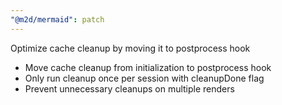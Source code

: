 ```yaml
---
"@m2d/mermaid": patch
---
```


Optimize cache cleanup by moving it to postprocess hook

- Move cache cleanup from initialization to postprocess hook
- Only run cleanup once per session with cleanupDone flag
- Prevent unnecessary cleanups on multiple renders

